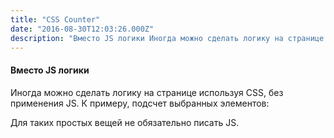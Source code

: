 ```yaml
---
title: "CSS Counter"
date: "2016-08-30T12:03:26.000Z"
description: "Вместо JS логики Иногда можно сделать логику на странице используя CSS, без применения JS. К примеру, подсчет выбранных элементо"
---
```


<h4>Вместо JS логики</h4>
<p>Иногда можно сделать логику на странице используя CSS, без применения JS. К примеру, подсчет выбранных элементов:</p>
<p>Для таких простых вещей не обязательно писать JS.</p>


